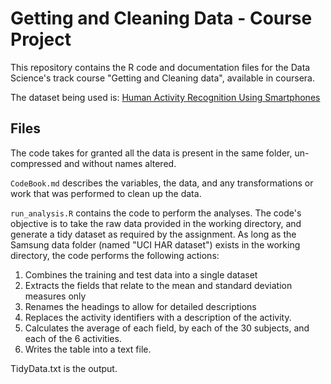 Getting and Cleaning Data - Course Project
==========================================

This repository contains the R code and documentation files for the Data Science's track course "Getting and Cleaning data", available in coursera.

The dataset being used is: [Human Activity Recognition Using Smartphones](http://archive.ics.uci.edu/ml/datasets/Human+Activity+Recognition+Using+Smartphones)

## Files

The code takes for granted all the data is present in the same folder, un-compressed and without names altered.

`CodeBook.md` describes the variables, the data, and any transformations or work that was performed to clean up the data.

`run_analysis.R` contains the code to perform the analyses. The code's objective is to take the raw data provided in the working directory, and generate a tidy dataset as required by the assignment. 
 As long as the Samsung data folder (named "UCI HAR dataset") exists in the working directory, the code performs the following actions:

1. Combines the training and test data into a single dataset
2. Extracts the fields that relate to the mean and standard deviation measures only
3. Renames the headings to allow for detailed descriptions
4. Replaces the activity identifiers with a description of the activity.
5. Calculates the average of each field, by each of the 30 subjects, and each of the 6 activities.
6. Writes the table into a text file.


TidyData.txt is the output.